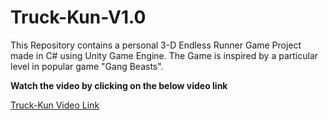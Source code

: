 # Truck-Kun-V1.0
 This Repository contains a personal 3-D Endless Runner Game Project made in C# using Unity Game Engine. The Game is inspired by a particular level in popular game "Gang Beasts".

<b>Watch the video by clicking on the below video link </b>

<a href="https://drive.google.com/file/d/1y9tk8e-DIiItFc7s1sOzLOvyduFDBKg_/view?usp=drive_link">Truck-Kun Video Link</a>
